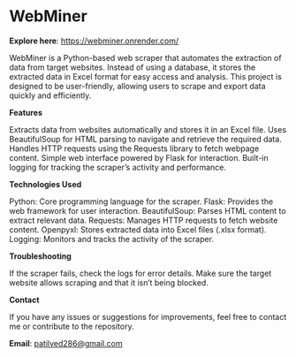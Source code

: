 # WebMiner
**Explore here**: https://webminer.onrender.com/

WebMiner is a Python-based web scraper that automates the extraction of data from target websites. Instead of using a database, it stores the extracted data in Excel format for easy access and analysis. This project is designed to be user-friendly, allowing users to scrape and export data quickly and efficiently.

**Features**

Extracts data from websites automatically and stores it in an Excel file.
Uses BeautifulSoup for HTML parsing to navigate and retrieve the required data.
Handles HTTP requests using the Requests library to fetch webpage content.
Simple web interface powered by Flask for interaction.
Built-in logging for tracking the scraper’s activity and performance.

**Technologies Used**

Python: Core programming language for the scraper.
Flask: Provides the web framework for user interaction.
BeautifulSoup: Parses HTML content to extract relevant data.
Requests: Manages HTTP requests to fetch website content.
Openpyxl: Stores extracted data into Excel files (.xlsx format).
Logging: Monitors and tracks the activity of the scraper.

**Troubleshooting**

If the scraper fails, check the logs for error details.
Make sure the target website allows scraping and that it isn’t being blocked.

**Contact**

If you have any issues or suggestions for improvements, feel free to contact me or contribute to the repository.

**Email**: patilved286@gmail.com

